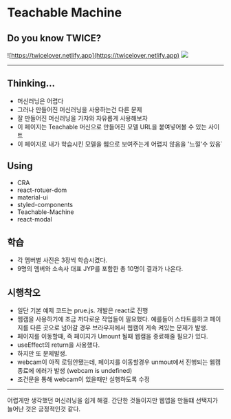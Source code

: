 # Teachable Machine

## Do you know TWICE?
![https://twicelover.netlify.app](https://twicelover.netlify.app)
![](./demo.gif)

---

## Thinking...

- 머신러닝은 어렵다
- 그러나 만들어진 머신러닝을 사용하는건 다른 문제
- 잘 만들어진 머신러닝을 가쟈와 자유롭게 사용해보자
- 이 페이지는  Teachable 머신으로 만들어진 모델  URL을 붙여넣어볼 수 있는 사이트
- 이 페이지로 내가 학습시킨 모델을 웹으로 보여주는게 어렵지 않음을 '느낄'수 있음`

## Using

- CRA
- react-rotuer-dom
- material-ui
- styled-components
- Teachable-Machine
- react-modal

## 학습

- 각 멤버별 사진은 3장씩 학습시켰다.
- 9명의 멤버와 소속사 대표 JYP를 포함한 총 10명이 결과가 나온다.

## 시행착오

- 일단 기본 예제 코드는 prue.js. 개발은 react로 진행
- 웹캠을 사용하기에 조금 까다로운 작업들이 필요했다. 예를들어 스타트를하고 페이지를 다른 곳으로 넘어갈 경우 브라우저에서 웹캠이 게속 켜있는 문제가 발생.
- 페이지를 이동할때, 즉 페이지가 Umount 될때 웹캠을 종료해줄 필요가 있다.
- useEffect의 return을 사용했다.
- 하지만 또 문제발생. 
- webcam이 아직 로딩안됐는데, 페이지를 이동할경우 unmout에서 진행되는 웹캠종료에 에러가 발생 (webcam is undefined)
- 조건문을 통해 webcam이 있을때만 실행하도록 수정

----

어렵게만 생각했던 머신러닝을 쉽게 해결. 간단한 것들이지만 웹앱을 만들떄 선택지가 늘어난 것은 긍정적인것 같다.

